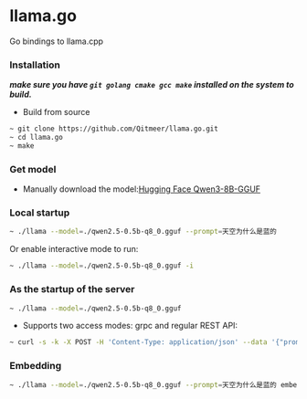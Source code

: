 # llama.go
Go bindings to llama.cpp

### Installation
***make sure you have `git golang cmake gcc make` installed on the system to build.***
* Build from source
```bash
~ git clone https://github.com/Qitmeer/llama.go.git
~ cd llama.go
~ make
```

### Get model
* Manually download the model:[Hugging Face Qwen3-8B-GGUF](https://huggingface.co/ggml-org/Qwen3-8B-GGUF/tree/main)

### Local startup

```bash
~ ./llama --model=./qwen2.5-0.5b-q8_0.gguf --prompt=天空为什么是蓝的
```
Or enable interactive mode to run:
```bash
~ ./llama --model=./qwen2.5-0.5b-q8_0.gguf -i
```


### As the startup of the server

```bash
~ ./llama --model=./qwen2.5-0.5b-q8_0.gguf
```

* Supports two access modes: grpc and regular REST API:
```bash
~ curl -s -k -X POST -H 'Content-Type: application/json' --data '{"prompt":"天空为什么是蓝的"}' http://127.0.0.1:8081/v1/generate
```

### Embedding

```bash
~ ./llama --model=./qwen2.5-0.5b-q8_0.gguf --prompt=天空为什么是蓝的 embedding
```